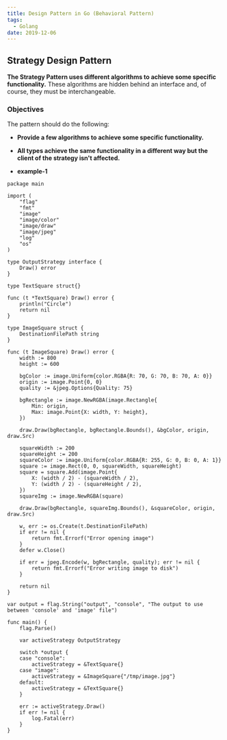 ```yaml
---
title: Design Pattern in Go (Behavioral Pattern)
tags:
  - Golang
date: 2019-12-06
---
```


## Strategy Design Pattern

**The Strategy Pattern uses different algorithms to achieve some specific functionality.** These algorithms are hidden behind an interface and, of course, they must be interchangeable.

### Objectives

The pattern should do the following:

- **Provide a few algorithms to achieve some specific functionality.**
- **All types achieve the same functionality in a different way but the client of the strategy isn't affected.**

- **example-1**

```golang
package main

import (
    "flag"
    "fmt"
    "image"
    "image/color"
    "image/draw"
    "image/jpeg"
    "log"
    "os"
)

type OutputStrategy interface {
    Draw() error
}

type TextSquare struct{}

func (t *TextSquare) Draw() error {
    println("Circle")
    return nil
}

type ImageSquare struct {
    DestinationFilePath string
}

func (t ImageSquare) Draw() error {
    width := 800
    height := 600

    bgColor := image.Uniform{color.RGBA{R: 70, G: 70, B: 70, A: 0}}
    origin := image.Point{0, 0}
    quality := &jpeg.Options{Quality: 75}

    bgRectangle := image.NewRGBA(image.Rectangle{
        Min: origin,
        Max: image.Point{X: width, Y: height},
    })

    draw.Draw(bgRectangle, bgRectangle.Bounds(), &bgColor, origin, draw.Src)

    squareWidth := 200
    squareHeight := 200
    squareColor := image.Uniform{color.RGBA{R: 255, G: 0, B: 0, A: 1}}
    square := image.Rect(0, 0, squareWidth, squareHeight)
    square = square.Add(image.Point{
        X: (width / 2) - (squareWidth / 2),
        Y: (width / 2) - (squareHeight / 2),
    })
    squareImg := image.NewRGBA(square)

    draw.Draw(bgRectangle, squareImg.Bounds(), &squareColor, origin, draw.Src)

    w, err := os.Create(t.DestinationFilePath)
    if err != nil {
        return fmt.Errorf("Error opening image")
    }
    defer w.Close()

    if err = jpeg.Encode(w, bgRectangle, quality); err != nil {
        return fmt.Errorf("Error writing image to disk")
    }

    return nil
}

var output = flag.String("output", "console", "The output to use between 'console' and 'image' file")

func main() {
    flag.Parse()

    var activeStrategy OutputStrategy

    switch *output {
    case "console":
        activeStrategy = &TextSquare{}
    case "image":
        activeStrategy = &ImageSquare{"/tmp/image.jpg"}
    default:
        activeStrategy = &TextSquare{}
    }

    err := activeStrategy.Draw()
    if err != nil {
        log.Fatal(err)
    }
}
```